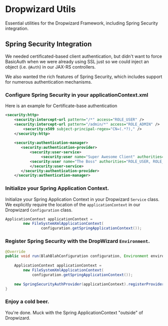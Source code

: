 # Dropwizard Utils

Essential utilities for the Dropwizard Framework, including Spring Security integration.

## Spring Security Integration

We needed certificated-based client authentication, but didn't want to force BasicAuth when we were already using SSL just so we could inject an object (i.e. `@Auth`) in our JAX-RS controllers.

We also wanted the rich features of Spring Security, which includes support for numerous authentication mechanisms.

### Configure Spring Security in your applicationContext.xml

Here is an example for Certificate-base authentication

```xml
<security:http>
  	<security:intercept-url pattern="/*" access="ROLE_USER" />
    <security:intercept-url pattern="/admin/*" access="ROLE_ADMIN" />
		<security:x509 subject-principal-regex="CN=(.*?)," />
	</security:http>
 
	<security:authentication-manager>
	   <security:authentication-provider>
	       <security:user-service>
		   		<security:user name="Super Awesome Client" authorities="ROLE_USER" />
           <security:user name="The Boss" authorities="ROLE_USER, ROLE_ADMIN" />
	       </security:user-service>
	   </security:authentication-provider>
	</security:authentication-manager>
```

### Initialize your Spring Application Context.  

Initialize your Spring Application Context in your Dropwizard `Service` class.  We explicitly require the location of the `applicationContext` in our Dropwizard `Configuration` class.

```java
ApplicationContext applicationContext = 
  		new FileSystemXmlApplicationContext(
				configuration.getSpringApplicationContext());
```

### Register Spring Security with the DropWizard `Environment`.

```java
@Override
public void run(BlahBlahConfiguration configuration, Environment environment) throws Exception {
		
	ApplicationContext applicationContext = 
		new FileSystemXmlApplicationContext(
			configuration.getSpringApplicationContext());
	
	new SpringSecurityAuthProvider(applicationContext).registerProvider(environment);
}
```

### Enjoy a cold beer.

You're done.  Muck with the Spring ApplicationContext "outside" of Dropwizard.
